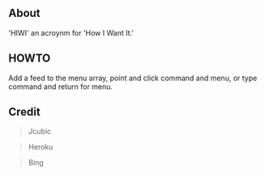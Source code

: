 ## About

'HIWI' an acroynm for 'How I Want It.'

## HOWTO

Add a feed to the menu array, point and click command and menu, or type command and return for menu.

## Credit

>Jcubic 

>Heroku 

>Bing
